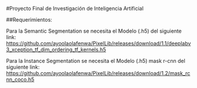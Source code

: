 #Proyecto Final de Investigación de Inteligencia Artificial

##Requerimientos:

Para la Semantic Segmentation se necesita el Modelo (.h5) del siguiente link:
https://github.com/ayoolaolafenwa/PixelLib/releases/download/1.1/deeplabv3_xception_tf_dim_ordering_tf_kernels.h5

Para la Instance Segmentation se necesita el Modelo (.h5) mask r-cnn del siguiente link:
https://github.com/ayoolaolafenwa/PixelLib/releases/download/1.2/mask_rcnn_coco.h5
